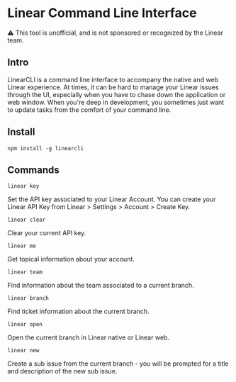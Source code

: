 # Linear Command Line Interface

⚠️ This tool is unofficial, and is not sponsored or recognized by the Linear team.

## Intro

LinearCLI is a command line interface to accompany the native and web Linear experience. At times, it can be hard to manage your Linear issues through the UI, especially when you have to chase down the application or web window. When you're deep in development, you sometimes just want to update tasks from the comfort of your command line.

## Install

```
npm install -g linearcli
```

## Commands
`linear key`

Set the API key associated to your Linear Account. You can create your Linear API Key from Linear > Settings > Account > Create Key. 

`linear clear`

Clear your current API key.

`linear me`

Get topical information about your account.

`linear team`

Find information about the team associated to a current branch.

`linear branch`

Find ticket information about the current branch.

`linear open`

Open the current branch in Linear native or Linear web.

`linear new`

Create a sub issue from the current branch - you will be prompted for a title and description of the new sub issue.